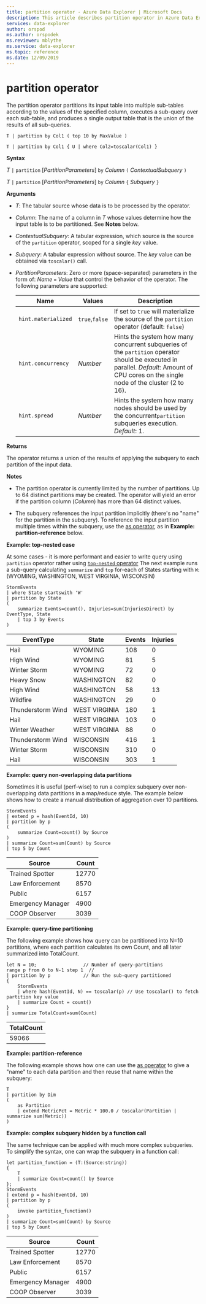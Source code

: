 ```yaml
---
title: partition operator - Azure Data Explorer | Microsoft Docs
description: This article describes partition operator in Azure Data Explorer.
services: data-explorer
author: orspod
ms.author: orspodek
ms.reviewer: mblythe
ms.service: data-explorer
ms.topic: reference
ms.date: 12/09/2019
---
```

# partition operator

The partition operator partitions its input table into multiple sub-tables
according to the values of the specified column, executes a sub-query over each
sub-table, and produces a single output table that is the union of the results
of all sub-queries. 

```kusto
T | partition by Col1 ( top 10 by MaxValue )

T | partition by Col1 { U | where Col2=toscalar(Col1) }
```

**Syntax**

*T* `|` `partition` [*PartitionParameters*] `by` *Column* `(` *ContextualSubquery* `)`

*T* `|` `partition` [*PartitionParameters*] `by` *Column* `{` *Subquery* `}`

**Arguments**

* *T*: The tabular source whose data is to be processed by the operator.

* *Column*: The name of a column in *T* whose values determine how the input table
  is to be partitioned. See **Notes** below.

* *ContextualSubquery*: A tabular expression, which source is the source of the `partition` operator, scoped for a single *key* value.

* *Subquery*: A tabular expression without source. The *key* value can be obtained via `toscalar()` call.

* *PartitionParameters*: Zero or more (space-separated) parameters in the form of:
  *Name* `=` *Value* that control the behavior
  of the operator. The following parameters are supported:

  |Name               |Values         |Description|
  |-------------------|---------------|-----------|
  |`hint.materialized`|`true`,`false` |If set to `true` will materialize the source of the `partition` operator (default: `false`)|
  |`hint.concurrency`|*Number*|Hints the system how many concurrent subqueries of the `partition` operator should be executed in parallel. *Default*: Amount of CPU cores on the single node of the cluster (2 to 16).|
  |`hint.spread`|*Number*|Hints the system how many nodes should be used by the concurrent`partition` subqueries execution. *Default*: 1.|

**Returns**

The operator returns a union of the results of applying the subquery to each
partition of the input data.

**Notes**

* The partition operator is currently limited by the number of partitions.
  Up to 64 distinct partitions may be created.
  The operator will yield an error if the partition column (*Column*) has more
  than 64 distinct values.

* The subquery references the input partition implicitly (there's no "name" for
  the partition in the subquery). To reference the input partition multiple times
  within the subquery, use the [as operator](asoperator.md), as in
  **Example: partition-reference** below.

**Example: top-nested case**

At some cases - it is more performant and easier to write query using `partition` operator rather using [`top-nested` operator](topnestedoperator.md)
The next example runs a sub-query calculating `summarize` and `top` for-each of States starting with `W`: (WYOMING, WASHINGTON, WEST VIRGINIA, WISCONSIN)

```kusto
StormEvents
| where State startswith 'W'
| partition by State 
(
    summarize Events=count(), Injuries=sum(InjuriesDirect) by EventType, State
    | top 3 by Events 
) 

```
|EventType|State|Events|Injuries|
|---|---|---|---|
|Hail|WYOMING|108|0|
|High Wind|WYOMING|81|5|
|Winter Storm|WYOMING|72|0|
|Heavy Snow|WASHINGTON|82|0|
|High Wind|WASHINGTON|58|13|
|Wildfire|WASHINGTON|29|0|
|Thunderstorm Wind|WEST VIRGINIA|180|1|
|Hail|WEST VIRGINIA|103|0|
|Winter Weather|WEST VIRGINIA|88|0|
|Thunderstorm Wind|WISCONSIN|416|1|
|Winter Storm|WISCONSIN|310|0|
|Hail|WISCONSIN|303|1|

**Example: query non-overlapping data partitions**

Sometimes it is useful (perf-wise) to run a complex subquery over non-overlapping
data partitions in a map/reduce style. The example below shows how to create a
manual distribution of aggregation over 10 partitions.

```kusto
StormEvents
| extend p = hash(EventId, 10)
| partition by p
(
    summarize Count=count() by Source 
)
| summarize Count=sum(Count) by Source
| top 5 by Count
```

|Source|Count|
|---|---|
|Trained Spotter|12770|
|Law Enforcement|8570|
|Public|6157|
|Emergency Manager|4900|
|COOP Observer|3039|

**Example: query-time partitioning**

The following example shows how query can be partitioned into N=10 partitions,
where each partition calculates its own Count, and all later summarized into TotalCount.

```kusto
let N = 10;                 // Number of query-partitions
range p from 0 to N-1 step 1  // 
| partition by p            // Run the sub-query partitioned 
{
    StormEvents 
    | where hash(EventId, N) == toscalar(p) // Use toscalar() to fetch partition key value
    | summarize Count = count()
}
| summarize TotalCount=sum(Count) 
```

|TotalCount|
|---|
|59066|


**Example: partition-reference**

The following example shows how one can use the [as operator](asoperator.md) to
give a "name" to each data partition and then reuse that name within the subquery:

```kusto
T
| partition by Dim
(
    as Partition
    | extend MetricPct = Metric * 100.0 / toscalar(Partition | summarize sum(Metric))
)
```

**Example: complex subquery hidden by a function call**

The same technique can be applied with much more complex subqueries. To simplify
the syntax, one can wrap the subquery in a function call:

```kusto
let partition_function = (T:(Source:string)) 
{
    T
    | summarize Count=count() by Source
};
StormEvents
| extend p = hash(EventId, 10)
| partition by p
(
    invoke partition_function()
)
| summarize Count=sum(Count) by Source
| top 5 by Count
```

|Source|Count|
|---|---|
|Trained Spotter|12770|
|Law Enforcement|8570|
|Public|6157|
|Emergency Manager|4900|
|COOP Observer|3039|